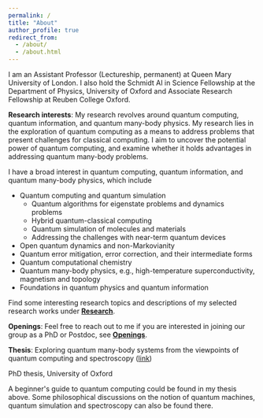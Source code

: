 ```yaml
---
permalink: /
title: "About"
author_profile: true
redirect_from: 
  - /about/
  - /about.html
---
```


I am an Assistant Professor (Lectureship, permanent) at Queen Mary University of London. I also hold the Schmidt AI in Science Fellowship at the Department of Physics, University of Oxford and Associate Research Fellowship at Reuben College Oxford. 

**Research interests**: My research revolves around quantum computing, quantum information, and quantum many-body physics. My research lies in the exploration of quantum computing as a means to address problems that present challenges for classical computing. I aim to uncover the potential power of quantum computing, and examine whether it holds advantages in addressing quantum many-body problems. 

I have a broad interest in quantum computing, quantum information, and quantum many-body physics, which include
* Quantum computing and quantum simulation
  *  Quantum algorithms for eigenstate problems and dynamics problems
  *  Hybrid quantum-classical computing
  *  Quantum simulation of molecules and materials
  *  Addressing the challenges with near-term quantum devices
* Open quantum dynamics and non-Markovianity 
* Quantum error mitigation, error correction, and their intermediate forms
* Quantum computational chemistry
* Quantum many-body physics, e.g., high-temperature superconductivity, magnetism and topology
* Foundations in quantum physics and quantum information
  
Find some interesting research topics and descriptions of my selected research works under **[Research](research.md)**. 

**Openings**: Feel free to reach out to me if you are interested in joining our group as a PhD or Postdoc, see **[Openings](openings.md)**.

**Thesis**:
Exploring quantum many-body systems from the viewpoints of quantum computing and spectroscopy ([link](https://ora.ox.ac.uk/objects/uuid:de5499cb-9c49-4be3-acc1-5be4cb81099d))

PhD thesis, University of Oxford

A beginner's guide to quantum computing could be found in my thesis above. Some philosophical discussions on the notion of quantum machines, quantum simulation and spectroscopy can also be found there.



